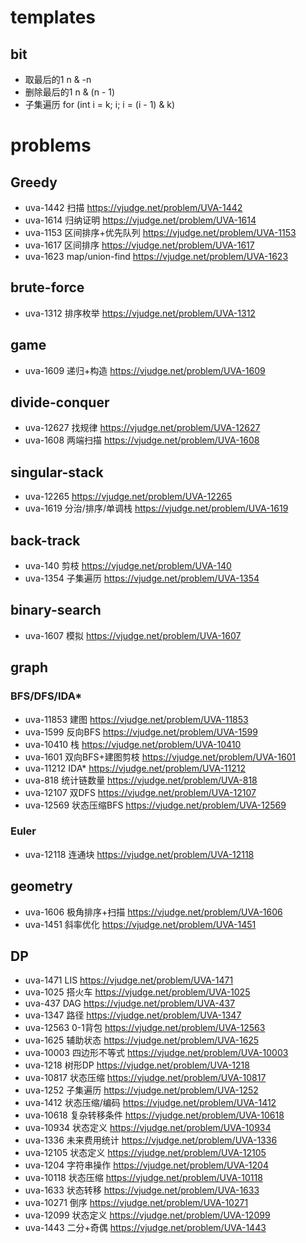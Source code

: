 # templates

## bit
+ 取最后的1 n & -n
+ 删除最后的1 n & (n - 1)
+ 子集遍历 for (int i = k; i; i = (i - 1) & k)

# problems

## Greedy
+ uva-1442 扫描 <https://vjudge.net/problem/UVA-1442>
+ uva-1614 归纳证明 <https://vjudge.net/problem/UVA-1614>
+ uva-1153 区间排序+优先队列 <https://vjudge.net/problem/UVA-1153>
+ uva-1617 区间排序 <https://vjudge.net/problem/UVA-1617>
+ uva-1623 map/union-find <https://vjudge.net/problem/UVA-1623>

## brute-force
+ uva-1312 排序枚举 <https://vjudge.net/problem/UVA-1312>

## game
+ uva-1609 递归+构造 <https://vjudge.net/problem/UVA-1609>

## divide-conquer
+ uva-12627 找规律 <https://vjudge.net/problem/UVA-12627>
+ uva-1608 两端扫描 <https://vjudge.net/problem/UVA-1608>

## singular-stack
+ uva-12265 <https://vjudge.net/problem/UVA-12265>
+ uva-1619 分治/排序/单调栈 <https://vjudge.net/problem/UVA-1619>

## back-track
+ uva-140 剪枝 <https://vjudge.net/problem/UVA-140>
+ uva-1354 子集遍历 <https://vjudge.net/problem/UVA-1354>

## binary-search
+ uva-1607 模拟 <https://vjudge.net/problem/UVA-1607>

## graph
### BFS/DFS/IDA\*
+ uva-11853 建图 <https://vjudge.net/problem/UVA-11853>
+ uva-1599 反向BFS <https://vjudge.net/problem/UVA-1599>
+ uva-10410 栈 <https://vjudge.net/problem/UVA-10410>
+ uva-1601 双向BFS+建图剪枝 <https://vjudge.net/problem/UVA-1601>
+ uva-11212 IDA\* <https://vjudge.net/problem/UVA-11212>
+ uva-818 统计链数量 <https://vjudge.net/problem/UVA-818>
+ uva-12107 双DFS <https://vjudge.net/problem/UVA-12107>
+ uva-12569 状态压缩BFS <https://vjudge.net/problem/UVA-12569>

### Euler
+ uva-12118 连通块 <https://vjudge.net/problem/UVA-12118>

## geometry
+ uva-1606 极角排序+扫描 <https://vjudge.net/problem/UVA-1606>
+ uva-1451 斜率优化 <https://vjudge.net/problem/UVA-1451>

## DP
+ uva-1471 LIS <https://vjudge.net/problem/UVA-1471>
+ uva-1025 搭火车 <https://vjudge.net/problem/UVA-1025>
+ uva-437 DAG <https://vjudge.net/problem/UVA-437>
+ uva-1347 路径 <https://vjudge.net/problem/UVA-1347>
+ uva-12563 0-1背包 <https://vjudge.net/problem/UVA-12563>
+ uva-1625 辅助状态 <https://vjudge.net/problem/UVA-1625>
+ uva-10003 四边形不等式 <https://vjudge.net/problem/UVA-10003>
+ uva-1218 树形DP <https://vjudge.net/problem/UVA-1218>
+ uva-10817 状态压缩 <https://vjudge.net/problem/UVA-10817>
+ uva-1252 子集遍历 <https://vjudge.net/problem/UVA-1252>
+ uva-1412 状态压缩/编码 <https://vjudge.net/problem/UVA-1412>
+ uva-10618 复杂转移条件 <https://vjudge.net/problem/UVA-10618>
+ uva-10934 状态定义 <https://vjudge.net/problem/UVA-10934>
+ uva-1336 未来费用统计 <https://vjudge.net/problem/UVA-1336>
+ uva-12105 状态定义 <https://vjudge.net/problem/UVA-12105>
+ uva-1204 字符串操作 <https://vjudge.net/problem/UVA-1204>
+ uva-10118 状态压缩 <https://vjudge.net/problem/UVA-10118>
+ uva-1633 状态转移 <https://vjudge.net/problem/UVA-1633>
+ uva-10271 倒序 <https://vjudge.net/problem/UVA-10271>
+ uva-12099 状态定义 <https://vjudge.net/problem/UVA-12099>
+ uva-1443 二分+奇偶 <https://vjudge.net/problem/UVA-1443>
